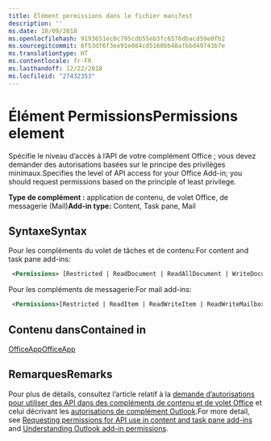 ```yaml
---
title: Élément permissions dans le fichier manifest
description: ''
ms.date: 10/09/2018
ms.openlocfilehash: 9193651ec0c795cdb55eb3fc6576dbacd59e0fb2
ms.sourcegitcommit: 6f53df6f3ee91e084cd5160bb48afbbd49743b7e
ms.translationtype: HT
ms.contentlocale: fr-FR
ms.lasthandoff: 12/22/2018
ms.locfileid: "27432353"
---
```

# <a name="permissions-element"></a><span data-ttu-id="b135e-102">Élément Permissions</span><span class="sxs-lookup"><span data-stu-id="b135e-102">Permissions element</span></span>

<span data-ttu-id="b135e-103">Spécifie le niveau d’accès à l’API de votre complément Office ; vous devez demander des autorisations basées sur le principe des privilèges minimaux.</span><span class="sxs-lookup"><span data-stu-id="b135e-103">Specifies the level of API access for your Office Add-in; you should request permissions based on the principle of least privilege.</span></span>

<span data-ttu-id="b135e-104">**Type de complément :** application de contenu, de volet Office, de messagerie (Mail)</span><span class="sxs-lookup"><span data-stu-id="b135e-104">**Add-in type:** Content, Task pane, Mail</span></span>

## <a name="syntax"></a><span data-ttu-id="b135e-105">Syntaxe</span><span class="sxs-lookup"><span data-stu-id="b135e-105">Syntax</span></span>

<span data-ttu-id="b135e-106">Pour les compléments du volet de tâches et de contenu:</span><span class="sxs-lookup"><span data-stu-id="b135e-106">For content and task pane add-ins:</span></span>

```XML
 <Permissions> [Restricted | ReadDocument | ReadAllDocument | WriteDocument | ReadWriteDocument]</Permissions>
```

<span data-ttu-id="b135e-107">Pour les compléments de messagerie:</span><span class="sxs-lookup"><span data-stu-id="b135e-107">For mail add-ins:</span></span>

```XML
 <Permissions>[Restricted | ReadItem | ReadWriteItem | ReadWriteMailbox]</Permissions>
```

## <a name="contained-in"></a><span data-ttu-id="b135e-108">Contenu dans</span><span class="sxs-lookup"><span data-stu-id="b135e-108">Contained in</span></span>

[<span data-ttu-id="b135e-109">OfficeApp</span><span class="sxs-lookup"><span data-stu-id="b135e-109">OfficeApp</span></span>](officeapp.md)

## <a name="remarks"></a><span data-ttu-id="b135e-110">Remarques</span><span class="sxs-lookup"><span data-stu-id="b135e-110">Remarks</span></span>

<span data-ttu-id="b135e-111">Pour plus de détails, consultez l’article relatif à la [demande d’autorisations pour utiliser des API dans des compléments de contenu et de volet Office](https://docs.microsoft.com/office/dev/add-ins/develop/requesting-permissions-for-api-use-in-content-and-task-pane-add-ins) et celui décrivant les [autorisations de complément Outlook](https://docs.microsoft.com/outlook/add-ins/understanding-outlook-add-in-permissions).</span><span class="sxs-lookup"><span data-stu-id="b135e-111">For more detail, see [Requesting permissions for API use in content and task pane add-ins](https://docs.microsoft.com/office/dev/add-ins/develop/requesting-permissions-for-api-use-in-content-and-task-pane-add-ins) and [Understanding Outlook add-in permissions](https://docs.microsoft.com/outlook/add-ins/understanding-outlook-add-in-permissions).</span></span>
